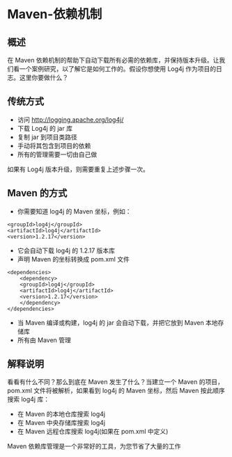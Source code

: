 # Maven-依赖机制
## 概述
在 Maven 依赖机制的帮助下自动下载所有必需的依赖库，并保持版本升级。让我们看一个案例研究，以了解它是如何工作的。假设你想使用 Log4j 作为项目的日志。这里你要做什么？

## 传统方式
- 访问 http://logging.apache.org/log4j/
- 下载 Log4j 的 jar 库
- 复制 jar 到项目类路径
- 手动将其包含到项目的依赖
- 所有的管理需要一切由自己做

如果有 Log4j 版本升级，则需要重复上述步骤一次。

## Maven 的方式
- 你需要知道 log4j 的 Maven 坐标，例如：
```
<groupId>log4j</groupId>
<artifactId>log4j</artifactId>
<version>1.2.17</version>
```
- 它会自动下载 log4j 的 1.2.17 版本库
- 声明 Maven 的坐标转换成 pom.xml 文件
```
<dependencies>
    <dependency>
	<groupId>log4j</groupId>
	<artifactId>log4j</artifactId>
	<version>1.2.17</version>
    </dependency>
</dependencies>
```
- 当 Maven 编译或构建，log4j 的 jar 会自动下载，并把它放到 Maven 本地存储库
- 所有由 Maven 管理

## 解释说明
看看有什么不同？那么到底在 Maven 发生了什么？当建立一个 Maven 的项目，pom.xml 文件将被解析，如果看到 log4j 的 Maven 坐标，然后 Maven 按此顺序搜索 log4j 库：

- 在 Maven 的本地仓库搜索 log4j
- 在 Maven 中央存储库搜索 log4j
- 在 Maven 远程仓库搜索 log4j(如果在 pom.xml 中定义)

Maven 依赖库管理是一个非常好的工具，为您节省了大量的工作